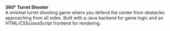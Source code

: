<b>360° Turret Shooter</b></br>
A minimal turret shooting game where you defend the center from obstacles approaching from all sides. Built with a Java backend for game logic and an HTML/CSS/JavaScript frontend for rendering.
